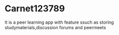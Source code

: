 # Carnet123789
It is a peer learning app with feature ssuch as storing studymaterials,discussion forums and peermeets
